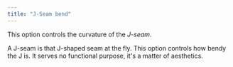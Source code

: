 ```yaml
---
title: "J-Seam bend"
---
```


This option controls the curvature of the *J-seam*.

A J-seam is that J-shaped seam at the fly. This option controls how bendy the J is. It serves no functional purpose, it's a matter of aesthetics.

